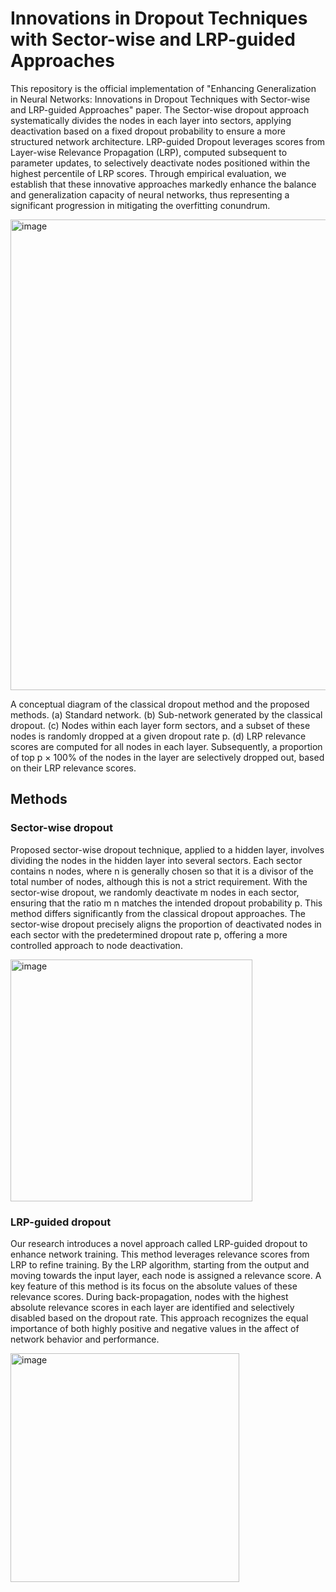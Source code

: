 # Innovations in Dropout Techniques with Sector-wise and LRP-guided Approaches
This repository is the official implementation of "Enhancing Generalization in Neural Networks: Innovations in Dropout Techniques with Sector-wise and LRP-guided Approaches" paper.
The Sector-wise dropout approach systematically divides the nodes in each layer into sectors, applying deactivation based on a fixed dropout probability to ensure a more structured network architecture. LRP-guided Dropout leverages scores from Layer-wise Relevance Propagation (LRP), computed subsequent to parameter updates, to selectively deactivate nodes positioned within the highest percentile of LRP scores. Through empirical evaluation, we establish that these innovative approaches markedly enhance the balance and generalization capacity of neural networks, thus representing a significant progression in mitigating the overfitting conundrum.

<img width="753" alt="image" src="https://github.com/csulb-datascience/Sector-wise-and-LRP-guided/assets/44173994/d499504f-4b98-49d8-9d2d-934f9c350cc9">

A conceptual diagram of the classical dropout method and the proposed methods. (a) Standard network. (b) Sub-network
generated by the classical dropout. (c) Nodes within each layer form sectors, and a subset of these nodes is randomly dropped at a given dropout rate p. (d) LRP relevance scores are computed for all nodes in each layer. Subsequently, a proportion of top p × 100% of the nodes in the layer are selectively dropped out, based on their LRP relevance scores.

## Methods
### Sector-wise dropout
Proposed sector-wise dropout technique, applied to a hidden layer, involves dividing the nodes in the hidden layer into several sectors. Each sector contains n nodes, where n is generally chosen so that it is a divisor of the total number of nodes, although this is not a strict requirement. With the sector-wise dropout, we randomly deactivate m nodes in each sector, ensuring that the ratio m n matches the intended dropout probability p. This method differs significantly from the classical dropout approaches. The sector-wise dropout precisely aligns the proportion of deactivated nodes in each sector with the predetermined dropout rate p, offering a more controlled approach to node deactivation.

<img width="387" alt="image" src="https://github.com/csulb-datascience/Sector-wise-and-LRP-guided/assets/44173994/65bcc6e9-7410-4bf5-8bb1-895720401216">


### LRP-guided dropout
Our research introduces a novel approach called LRP-guided dropout to enhance network training. This method leverages relevance scores from LRP to refine training. By the LRP algorithm, starting from the output and moving towards the input layer, each node is assigned a relevance score. A key feature of this method is its focus on the absolute values of these relevance scores. During back-propagation, nodes with the highest absolute relevance scores in each layer are identified and selectively disabled based on the dropout rate. This approach recognizes the equal importance of both highly positive and negative values in the affect of network behavior and performance.

<img width="366" alt="image" src="https://github.com/csulb-datascience/Sector-wise-and-LRP-guided/assets/44173994/b2ed599a-6a9e-4759-bc75-9c6684c95f23">


